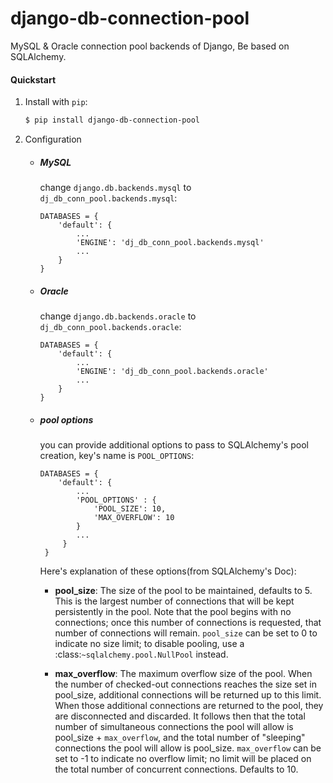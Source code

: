 # django-db-connection-pool

MySQL & Oracle connection pool backends of Django, Be based on SQLAlchemy.


#### Quickstart
1. Install with `pip`:
    ```bash
    $ pip install django-db-connection-pool
    ```

2. Configuration
    * ##### MySQL  
        change `django.db.backends.mysql` to `dj_db_conn_pool.backends.mysql`:
        ```
        DATABASES = {
            'default': {
                ...
                'ENGINE': 'dj_db_conn_pool.backends.mysql'
                ...
            }
        }
        ```
    
    * ##### Oracle  
        change `django.db.backends.oracle` to `dj_db_conn_pool.backends.oracle`:
        ```
        DATABASES = {
            'default': {
                ...
                'ENGINE': 'dj_db_conn_pool.backends.oracle'
                ...
            }
        }
        ```
    * ##### pool options  
        you can provide additional options to pass to SQLAlchemy's pool creation, key's name is `POOL_OPTIONS`:
        ```
        DATABASES = {
            'default': {
                ...
                'POOL_OPTIONS' : {
                    'POOL_SIZE': 10,
                    'MAX_OVERFLOW': 10
                }
                ...
             }
         }
        ```
        
        Here's explanation of these options(from SQLAlchemy's Doc):
        
        * **pool_size**: The size of the pool to be maintained,
                  defaults to 5. This is the largest number of connections that
                  will be kept persistently in the pool. Note that the pool
                  begins with no connections; once this number of connections
                  is requested, that number of connections will remain.
                  `pool_size` can be set to 0 to indicate no size limit; to
                  disable pooling, use a :class:`~sqlalchemy.pool.NullPool`
                  instead.
        
        * **max_overflow**: The maximum overflow size of the
                  pool. When the number of checked-out connections reaches the
                  size set in pool_size, additional connections will be
                  returned up to this limit. When those additional connections
                  are returned to the pool, they are disconnected and
                  discarded. It follows then that the total number of
                  simultaneous connections the pool will allow is pool_size +
                  `max_overflow`, and the total number of "sleeping"
                  connections the pool will allow is pool_size. `max_overflow`
                  can be set to -1 to indicate no overflow limit; no limit
                  will be placed on the total number of concurrent
                  connections. Defaults to 10.
